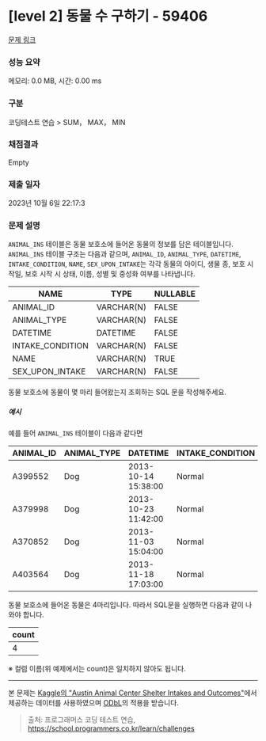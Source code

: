 # [level 2] 동물 수 구하기 - 59406 

[문제 링크](https://school.programmers.co.kr/learn/courses/30/lessons/59406) 

### 성능 요약

메모리: 0.0 MB, 시간: 0.00 ms

### 구분

코딩테스트 연습 > SUM， MAX， MIN

### 채점결과

Empty

### 제출 일자

2023년 10월 6일 22:17:3

### 문제 설명

<p style="user-select: auto;"><code style="user-select: auto;">ANIMAL_INS</code> 테이블은 동물 보호소에 들어온 동물의 정보를 담은 테이블입니다. <code style="user-select: auto;">ANIMAL_INS</code> 테이블 구조는 다음과 같으며, <code style="user-select: auto;">ANIMAL_ID</code>, <code style="user-select: auto;">ANIMAL_TYPE</code>, <code style="user-select: auto;">DATETIME</code>, <code style="user-select: auto;">INTAKE_CONDITION</code>, <code style="user-select: auto;">NAME</code>, <code style="user-select: auto;">SEX_UPON_INTAKE</code>는 각각 동물의 아이디, 생물 종, 보호 시작일, 보호 시작 시 상태, 이름, 성별 및 중성화 여부를 나타냅니다.</p>
<table class="table" style="user-select: auto;">
        <thead style="user-select: auto;"><tr style="user-select: auto;">
<th style="user-select: auto;">NAME</th>
<th style="user-select: auto;">TYPE</th>
<th style="user-select: auto;">NULLABLE</th>
</tr>
</thead>
        <tbody style="user-select: auto;"><tr style="user-select: auto;">
<td style="user-select: auto;">ANIMAL_ID</td>
<td style="user-select: auto;">VARCHAR(N)</td>
<td style="user-select: auto;">FALSE</td>
</tr>
<tr style="user-select: auto;">
<td style="user-select: auto;">ANIMAL_TYPE</td>
<td style="user-select: auto;">VARCHAR(N)</td>
<td style="user-select: auto;">FALSE</td>
</tr>
<tr style="user-select: auto;">
<td style="user-select: auto;">DATETIME</td>
<td style="user-select: auto;">DATETIME</td>
<td style="user-select: auto;">FALSE</td>
</tr>
<tr style="user-select: auto;">
<td style="user-select: auto;">INTAKE_CONDITION</td>
<td style="user-select: auto;">VARCHAR(N)</td>
<td style="user-select: auto;">FALSE</td>
</tr>
<tr style="user-select: auto;">
<td style="user-select: auto;">NAME</td>
<td style="user-select: auto;">VARCHAR(N)</td>
<td style="user-select: auto;">TRUE</td>
</tr>
<tr style="user-select: auto;">
<td style="user-select: auto;">SEX_UPON_INTAKE</td>
<td style="user-select: auto;">VARCHAR(N)</td>
<td style="user-select: auto;">FALSE</td>
</tr>
</tbody>
      </table>
<p style="user-select: auto;">동물 보호소에 동물이 몇 마리 들어왔는지 조회하는 SQL 문을 작성해주세요. </p>

<h5 style="user-select: auto;">예시</h5>

<p style="user-select: auto;">예를 들어 <code style="user-select: auto;">ANIMAL_INS</code> 테이블이 다음과 같다면</p>
<table class="table" style="user-select: auto;">
        <thead style="user-select: auto;"><tr style="user-select: auto;">
<th style="user-select: auto;">ANIMAL_ID</th>
<th style="user-select: auto;">ANIMAL_TYPE</th>
<th style="user-select: auto;">DATETIME</th>
<th style="user-select: auto;">INTAKE_CONDITION</th>
<th style="user-select: auto;">NAME</th>
<th style="user-select: auto;">SEX_UPON_INTAKE</th>
</tr>
</thead>
        <tbody style="user-select: auto;"><tr style="user-select: auto;">
<td style="user-select: auto;">A399552</td>
<td style="user-select: auto;">Dog</td>
<td style="user-select: auto;">2013-10-14 15:38:00</td>
<td style="user-select: auto;">Normal</td>
<td style="user-select: auto;">Jack</td>
<td style="user-select: auto;">Neutered Male</td>
</tr>
<tr style="user-select: auto;">
<td style="user-select: auto;">A379998</td>
<td style="user-select: auto;">Dog</td>
<td style="user-select: auto;">2013-10-23 11:42:00</td>
<td style="user-select: auto;">Normal</td>
<td style="user-select: auto;">Disciple</td>
<td style="user-select: auto;">Intact Male</td>
</tr>
<tr style="user-select: auto;">
<td style="user-select: auto;">A370852</td>
<td style="user-select: auto;">Dog</td>
<td style="user-select: auto;">2013-11-03 15:04:00</td>
<td style="user-select: auto;">Normal</td>
<td style="user-select: auto;">Katie</td>
<td style="user-select: auto;">Spayed Female</td>
</tr>
<tr style="user-select: auto;">
<td style="user-select: auto;">A403564</td>
<td style="user-select: auto;">Dog</td>
<td style="user-select: auto;">2013-11-18 17:03:00</td>
<td style="user-select: auto;">Normal</td>
<td style="user-select: auto;">Anna</td>
<td style="user-select: auto;">Spayed Female</td>
</tr>
</tbody>
      </table>
<p style="user-select: auto;">동물 보호소에 들어온 동물은 4마리입니다. 따라서 SQL문을 실행하면 다음과 같이 나와야 합니다.</p>
<table class="table" style="user-select: auto;">
        <thead style="user-select: auto;"><tr style="user-select: auto;">
<th style="user-select: auto;">count</th>
</tr>
</thead>
        <tbody style="user-select: auto;"><tr style="user-select: auto;">
<td style="user-select: auto;">4</td>
</tr>
</tbody>
      </table>
<p style="user-select: auto;">※ 컬럼 이름(위 예제에서는 count)은 일치하지 않아도 됩니다.</p>

<hr style="user-select: auto;">

<p style="user-select: auto;">본 문제는 <a href="https://www.kaggle.com/aaronschlegel/austin-animal-center-shelter-intakes-and-outcomes" target="_blank" rel="noopener" style="user-select: auto;">Kaggle의 "Austin Animal Center Shelter Intakes and Outcomes"</a>에서 제공하는 데이터를 사용하였으며 <a href="https://opendatacommons.org/licenses/odbl/1.0/" target="_blank" rel="noopener" style="user-select: auto;">ODbL</a>의 적용을 받습니다.</p>


> 출처: 프로그래머스 코딩 테스트 연습, https://school.programmers.co.kr/learn/challenges